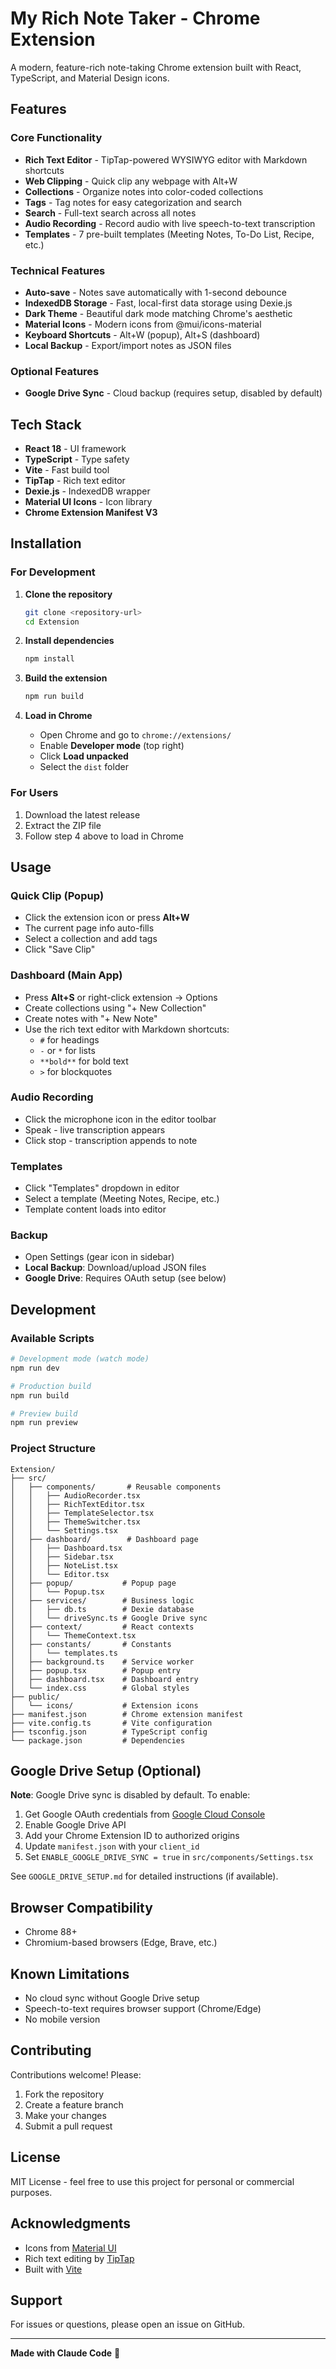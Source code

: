 # My Rich Note Taker - Chrome Extension

A modern, feature-rich note-taking Chrome extension built with React, TypeScript, and Material Design icons.

## Features

### Core Functionality
- **Rich Text Editor** - TipTap-powered WYSIWYG editor with Markdown shortcuts
- **Web Clipping** - Quick clip any webpage with Alt+W
- **Collections** - Organize notes into color-coded collections
- **Tags** - Tag notes for easy categorization and search
- **Search** - Full-text search across all notes
- **Audio Recording** - Record audio with live speech-to-text transcription
- **Templates** - 7 pre-built templates (Meeting Notes, To-Do List, Recipe, etc.)

### Technical Features
- **Auto-save** - Notes save automatically with 1-second debounce
- **IndexedDB Storage** - Fast, local-first data storage using Dexie.js
- **Dark Theme** - Beautiful dark mode matching Chrome's aesthetic
- **Material Icons** - Modern icons from @mui/icons-material
- **Keyboard Shortcuts** - Alt+W (popup), Alt+S (dashboard)
- **Local Backup** - Export/import notes as JSON files

### Optional Features
- **Google Drive Sync** - Cloud backup (requires setup, disabled by default)

## Tech Stack

- **React 18** - UI framework
- **TypeScript** - Type safety
- **Vite** - Fast build tool
- **TipTap** - Rich text editor
- **Dexie.js** - IndexedDB wrapper
- **Material UI Icons** - Icon library
- **Chrome Extension Manifest V3**

## Installation

### For Development

1. **Clone the repository**
   ```bash
   git clone <repository-url>
   cd Extension
   ```

2. **Install dependencies**
   ```bash
   npm install
   ```

3. **Build the extension**
   ```bash
   npm run build
   ```

4. **Load in Chrome**
   - Open Chrome and go to `chrome://extensions/`
   - Enable **Developer mode** (top right)
   - Click **Load unpacked**
   - Select the `dist` folder

### For Users

1. Download the latest release
2. Extract the ZIP file
3. Follow step 4 above to load in Chrome

## Usage

### Quick Clip (Popup)
- Click the extension icon or press **Alt+W**
- The current page info auto-fills
- Select a collection and add tags
- Click "Save Clip"

### Dashboard (Main App)
- Press **Alt+S** or right-click extension → Options
- Create collections using "+ New Collection"
- Create notes with "+ New Note"
- Use the rich text editor with Markdown shortcuts:
  - `#` for headings
  - `-` or `*` for lists
  - `**bold**` for bold text
  - `>` for blockquotes

### Audio Recording
- Click the microphone icon in the editor toolbar
- Speak - live transcription appears
- Click stop - transcription appends to note

### Templates
- Click "Templates" dropdown in editor
- Select a template (Meeting Notes, Recipe, etc.)
- Template content loads into editor

### Backup
- Open Settings (gear icon in sidebar)
- **Local Backup**: Download/upload JSON files
- **Google Drive**: Requires OAuth setup (see below)

## Development

### Available Scripts

```bash
# Development mode (watch mode)
npm run dev

# Production build
npm run build

# Preview build
npm run preview
```

### Project Structure

```
Extension/
├── src/
│   ├── components/       # Reusable components
│   │   ├── AudioRecorder.tsx
│   │   ├── RichTextEditor.tsx
│   │   ├── TemplateSelector.tsx
│   │   ├── ThemeSwitcher.tsx
│   │   └── Settings.tsx
│   ├── dashboard/        # Dashboard page
│   │   ├── Dashboard.tsx
│   │   ├── Sidebar.tsx
│   │   ├── NoteList.tsx
│   │   └── Editor.tsx
│   ├── popup/           # Popup page
│   │   └── Popup.tsx
│   ├── services/        # Business logic
│   │   ├── db.ts        # Dexie database
│   │   └── driveSync.ts # Google Drive sync
│   ├── context/         # React contexts
│   │   └── ThemeContext.tsx
│   ├── constants/       # Constants
│   │   └── templates.ts
│   ├── background.ts    # Service worker
│   ├── popup.tsx        # Popup entry
│   ├── dashboard.tsx    # Dashboard entry
│   └── index.css        # Global styles
├── public/
│   └── icons/           # Extension icons
├── manifest.json        # Chrome extension manifest
├── vite.config.ts       # Vite configuration
├── tsconfig.json        # TypeScript config
└── package.json         # Dependencies
```

## Google Drive Setup (Optional)

**Note**: Google Drive sync is disabled by default. To enable:

1. Get Google OAuth credentials from [Google Cloud Console](https://console.cloud.google.com/)
2. Enable Google Drive API
3. Add your Chrome Extension ID to authorized origins
4. Update `manifest.json` with your `client_id`
5. Set `ENABLE_GOOGLE_DRIVE_SYNC = true` in `src/components/Settings.tsx`

See `GOOGLE_DRIVE_SETUP.md` for detailed instructions (if available).

## Browser Compatibility

- Chrome 88+
- Chromium-based browsers (Edge, Brave, etc.)

## Known Limitations

- No cloud sync without Google Drive setup
- Speech-to-text requires browser support (Chrome/Edge)
- No mobile version

## Contributing

Contributions welcome! Please:
1. Fork the repository
2. Create a feature branch
3. Make your changes
4. Submit a pull request

## License

MIT License - feel free to use this project for personal or commercial purposes.

## Acknowledgments

- Icons from [Material UI](https://mui.com/material-ui/material-icons/)
- Rich text editing by [TipTap](https://tiptap.dev/)
- Built with [Vite](https://vitejs.dev/)

## Support

For issues or questions, please open an issue on GitHub.

---

**Made with Claude Code** 🤖
